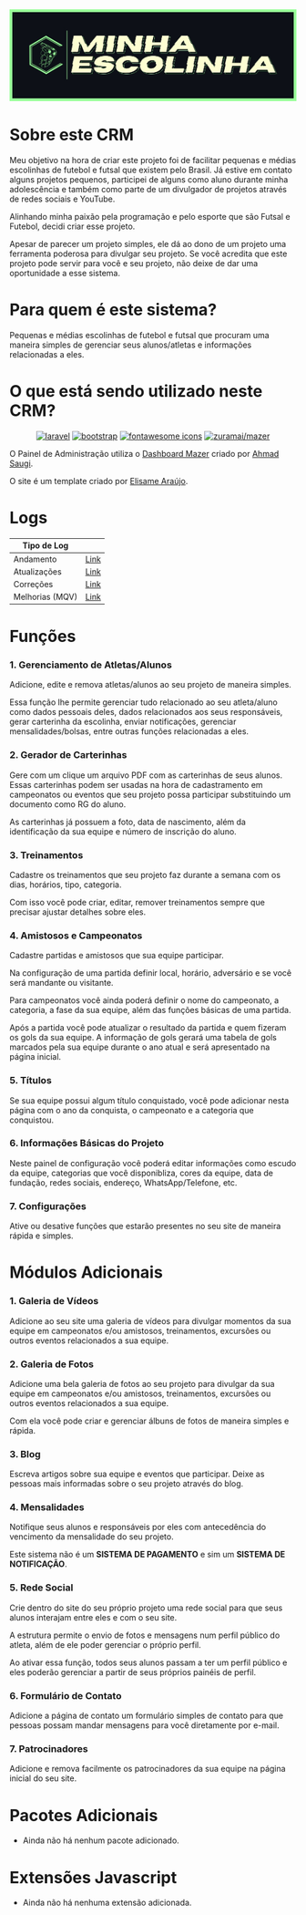 <img src="https://raw.githubusercontent.com/ElisameAraujo/ElisameAraujo/refs/heads/main/projetos/logos/minha-escolinha.jpg">

# Sobre este CRM

Meu objetivo na hora de criar este projeto foi de facilitar pequenas e médias escolinhas de futebol e futsal que existem pelo Brasil. Já estive em contato alguns projetos pequenos, participei de alguns como aluno durante minha adolescência e também como parte de um divulgador de projetos através de redes sociais e YouTube.

Alinhando minha paixão pela programação e pelo esporte que são Futsal e Futebol, decidi criar esse projeto. 

Apesar de parecer um projeto simples, ele dá ao dono de um projeto uma ferramenta poderosa para divulgar seu projeto. Se você acredita que este projeto pode servir para você e seu projeto, não deixe de dar uma oportunidade a esse sistema.

# Para quem é este sistema?
Pequenas e médias escolinhas de futebol e futsal que procuram uma maneira simples de gerenciar seus alunos/atletas e informações relacionadas a eles.

# O que está sendo utilizado neste CRM?

<p align="center">
    <a href="https://github.com/laravel/framework" target="_blank"><img src="https://img.shields.io/badge/laravel-11.x-FF2D20?labelColor=FF2D20&style=flat&logo=laravel&logoColor=fff&link=https://github.com/laravel/framework" alt="laravel" /></a>
    <a href="https://github.com/twbs/bootstrap" target="_blank"><img src="https://img.shields.io/badge/bootstrap-5.x-7952B3?labelColor=7952B3&style=flat&logo=bootstrap&logoColor=fff" alt="bootstrap" /></a>
    <a href="https://fontawesome.com/" target="_blank"><img src="https://img.shields.io/badge/fontawesome-6.x-183153?labelColor=183153&style=flat&logo=fontawesome&logoColor=fff" alt="fontawesome icons" /></a>
    <a href="https://github.com/zuramai/mazer"><img src="https://img.shields.io/badge/zuramai/mazer-gray?style=flat&logo=github&link=https://github.com/zuramai/mazer" alt="zuramai/mazer" /></a>
</p>

O Painel de Administração utiliza o [Dashboard Mazer](https://github.com/zuramai/mazer) criado por [Ahmad Saugi](https://saugi.me/).

O site é um template criado por [Elisame Araújo](https://github.com/ElisameAraujo).

# Logs

| Tipo de Log    | |
| -------- | ------- |
| Andamento  | [Link](https://github.com/ElisameAraujo/minha-escolinha/blob/main/logs/andamento.md)    |
| Atualizações | [Link](https://github.com/ElisameAraujo/minha-escolinha/blob/main/logs/atualizacoes.md)     |
| Correções    | [Link](https://github.com/ElisameAraujo/minha-escolinha/blob/main/logs/correcoes.md)    |
| Melhorias (MQV) | [Link](https://github.com/ElisameAraujo/minha-escolinha/blob/main/logs/mqv.md) |


# Funções
### 1. Gerenciamento de Atletas/Alunos
Adicione, edite e remova atletas/alunos ao seu projeto de maneira simples. 

Essa função lhe permite gerenciar tudo relacionado ao seu atleta/aluno como dados pessoais deles, dados relacionados aos seus responsáveis, gerar carterinha da escolinha, enviar notificações, gerenciar mensalidades/bolsas, entre outras funções relacionadas a eles.

### 2. Gerador de Carterinhas
Gere com um clique um arquivo PDF com as carterinhas de seus alunos. Essas carterinhas podem ser usadas na hora de cadastramento em campeonatos ou eventos que seu projeto possa participar substituindo um documento como RG do aluno.

As carterinhas já possuem a foto, data de nascimento, além da identificação da sua equipe e número de inscrição do aluno.

### 3. Treinamentos
Cadastre os treinamentos que seu projeto faz durante a semana com os dias, horários, tipo, categoria. 

Com isso você pode criar, editar, remover treinamentos sempre que precisar ajustar detalhes sobre eles.

### 4. Amistosos e Campeonatos
Cadastre partidas e amistosos que sua equipe participar.

Na configuração de uma partida definir local, horário, adversário e se você será mandante ou visitante.

Para campeonatos você ainda poderá definir o nome do campeonato, a categoria, a fase da sua equipe, além das funções básicas de uma partida.

Após a partida você pode atualizar o resultado da partida e quem fizeram os gols da sua equipe. A informação de gols gerará uma tabela de gols marcados pela sua equipe durante o ano atual e será apresentado na página inicial.

### 5. Títulos
Se sua equipe possui algum título conquistado, você pode adicionar nesta página com o ano da conquista, o campeonato e a categoria que conquistou.

### 6. Informações Básicas do Projeto
Neste painel de configuração você poderá editar informações como escudo da equipe, categorias que você disponibliza, cores da equipe, data de fundação, redes sociais, endereço, WhatsApp/Telefone, etc.

### 7. Configurações
Ative ou desative funções que estarão presentes no seu site de maneira rápida e simples.


# Módulos Adicionais
### 1. Galeria de Vídeos
Adicione ao seu site uma galeria de vídeos para divulgar momentos da sua equipe em campeonatos e/ou amistosos, treinamentos, excursões ou outros eventos relacionados a sua equipe.

### 2. Galeria de Fotos
Adicione uma bela galeria de fotos ao seu projeto para divulgar da sua equipe em campeonatos e/ou amistosos, treinamentos, excursões ou outros eventos relacionados a sua equipe.

Com ela você pode criar e gerenciar álbuns de fotos de maneira simples e rápida.

### 3. Blog
Escreva artigos sobre sua equipe e eventos que participar. Deixe as pessoas mais informadas sobre o seu projeto através do blog.

### 4. Mensalidades
Notifique seus alunos e responsáveis por eles com antecedência do vencimento da mensalidade do seu projeto.

Este sistema não é um **SISTEMA DE PAGAMENTO** e sim um **SISTEMA DE NOTIFICAÇÃO**.

### 5. Rede Social
Crie dentro do site do seu próprio projeto uma rede social para que seus alunos interajam entre eles e com o seu site.

A estrutura permite o envio de fotos e mensagens num perfil público do atleta, além de ele poder gerenciar o próprio perfil.

Ao ativar essa função, todos seus alunos passam a ter um perfil público e eles poderão gerenciar a partir de seus próprios painéis de perfil.

### 6. Formulário de Contato
Adicione a página de contato um formulário simples de contato para que pessoas possam mandar mensagens para você diretamente por e-mail.

### 7. Patrocinadores
Adicione e remova facilmente os patrocinadores da sua equipe na página inicial do seu site.

# Pacotes Adicionais
- Ainda não há nenhum pacote adicionado.

# Extensões Javascript
- Ainda não há nenhuma extensão adicionada.
